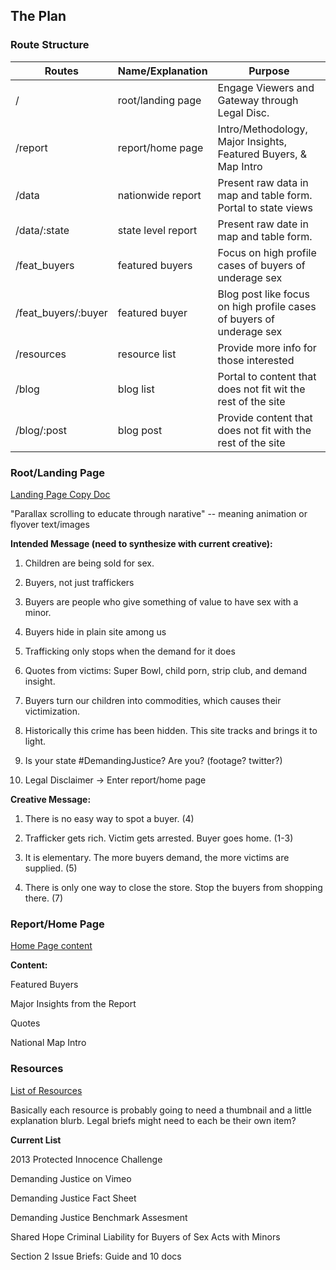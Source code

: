 ## The Plan

### Route Structure
| Routes						| Name/Explanation				| Purpose |
|-------------------|-------------------------|---------|
| /									| root/landing page				| Engage Viewers and Gateway through Legal Disc. |
| /report						| report/home page				| Intro/Methodology, Major Insights, Featured Buyers, & Map Intro |
| /data							| nationwide report				| Present raw data in map and table form. Portal to state views |
| /data/:state			| state level report			| Present raw date in map and table form. |
| /feat_buyers			| featured buyers					| Focus on high profile cases of buyers of underage sex |
| /feat_buyers/:buyer			| featured buyer		| Blog post like focus on high profile cases of buyers of underage sex |
| /resources				| resource list						| Provide more info for those interested |
| /blog							| blog list								| Portal to content that does not fit wit the rest of the site |
| /blog/:post				| blog post								| Provide content that does not fit with the rest of the site |


### Root/Landing Page
[Landing Page Copy Doc](https://www.dropbox.com/sh/5r0jz326jestk27/AAA4LwC_w3rt71NNSTe24Dkla/Landing%20Page/Landing%20page%20copy%20%282%29_SV.docx)

"Parallax scrolling to educate through narative" -- meaning animation or flyover text/images


**Intended Message (need to synthesize with current creative):**

1. Children are being sold for sex.

2. Buyers, not just traffickers

3. Buyers are people who give something of value to have sex with a minor.

4. Buyers hide in plain site among us

5. Trafficking only stops when the demand for it does

6. Quotes from victims:
		Super Bowl, child porn, strip club, and demand insight.

7. Buyers turn our children into commodities, which causes their victimization.

8. Historically this crime has been hidden. This site tracks and brings it to light.

9. Is your state #DemandingJustice? Are you? (footage? twitter?)

10. Legal Disclaimer -> Enter report/home page


**Creative Message:**

1. There is no easy way to spot a buyer. (4)

2. Trafficker gets rich. Victim gets arrested. Buyer goes home. (1-3)

3. It is elementary. The more buyers demand, the more victims are supplied. (5)

4. There is only one way to close the store. Stop the buyers from shopping there. (7) 


### Report/Home Page

[Home Page content](https://www.dropbox.com/sh/5r0jz326jestk27/AADmTQrYfKm_Dwa8ZaExgyzfa/Home%20Page)

**Content:**

Featured Buyers

Major Insights from the Report

Quotes

National Map Intro


### Resources

[List of Resources](https://www.dropbox.com/sh/5r0jz326jestk27/AAC-zi17VmP7F_QSD4vjwTJaa/Resource%20Page)

Basically each resource is probably going to need a thumbnail and a little explanation blurb. Legal briefs might need to each be their own item?

**Current List**

2013 Protected Innocence Challenge

Demanding Justice on Vimeo

Demanding Justice Fact Sheet

Demanding Justice Benchmark Assesment

Shared Hope Criminal Liability for Buyers of Sex Acts with Minors

Section 2 Issue Briefs: Guide and 10 docs


